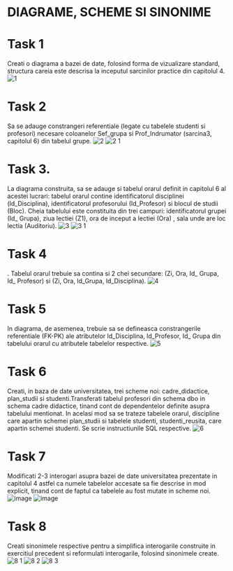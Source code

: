 # DIAGRAME, SCHEME SI SINONIME

# Task 1
 Creati o diagrama a bazei de date, folosind forma de vizualizare standard, structura careia este descrisa la inceputul sarcinilor practice din capitolul 4.
![1](https://user-images.githubusercontent.com/43139007/48711588-4c652c00-ec14-11e8-9e0e-93edde5b61f6.jpg)

# Task 2
Sa se adauge constrangeri referentiale (legate cu tabelele studenti si profesori) necesare coloanelor Sef_grupa si Prof_Indrumator (sarcina3, capitolul 6) din tabelul grupe.
![2](https://user-images.githubusercontent.com/43139007/48711589-4cfdc280-ec14-11e8-89cf-16fe2a7577eb.jpg)
![2 1](https://user-images.githubusercontent.com/43139007/48711591-4cfdc280-ec14-11e8-935a-bf51a561fdf7.jpg)

# Task 3. 
La diagrama construita, sa se adauge si tabelul orarul definit in capitolul 6 al acestei lucrari: tabelul orarul contine identificatorul disciplinei (ld_Disciplina), identificatorul profesorului (Id_Profesor) si blocul de studii (Bloc). Cheia tabelului este constituita din trei campuri: identificatorul grupei (Id_ Grupa), ziua lectiei (Z1), ora de inceput a lectiei (Ora) , sala unde are loc lectia (Auditoriu).
![3](https://user-images.githubusercontent.com/43139007/48711593-4cfdc280-ec14-11e8-8bdd-fbd95717c53e.jpg)
![3 1](https://user-images.githubusercontent.com/43139007/48711594-4cfdc280-ec14-11e8-8ffc-73fee3cc845f.jpg)

# Task 4
. Tabelul orarul trebuie sa contina si 2 chei secundare: (Zi, Ora, Id_ Grupa, Id_ Profesor) si (Zi, Ora, ld_Grupa, ld_Disciplina).
![4](https://user-images.githubusercontent.com/43139007/48711578-4b33ff00-ec14-11e8-8379-c695f35ee1f3.jpg)

# Task 5
In diagrama, de asemenea, trebuie sa se defineasca constrangerile referentiale (FK-PK) ale atributelor ld_Disciplina, ld_Profesor, Id_ Grupa din tabelului orarul cu atributele tabelelor respective.
![5](https://user-images.githubusercontent.com/43139007/48711595-4d965900-ec14-11e8-9d42-e5f042c62cf9.jpg)

# Task 6
 Creati, in baza de date universitatea, trei scheme noi: cadre_didactice, plan_studii si studenti.Transferati tabelul profesori din schema dbo in schema cadre didactice, tinand cont de dependentelor definite asupra tabelului mentionat. In acelasi mod sa se trateze tabelele orarul, discipline care apartin schemei plan_studii si tabelele studenti, studenti_reusita, care apartin schemei studenti. Se scrie instructiunile SQL respective.
![6](https://user-images.githubusercontent.com/43139007/48711586-4c652c00-ec14-11e8-825d-b5c888f12bac.jpg)

# Task 7
Modificati 2-3 interogari asupra bazei de date universitatea prezentate in capitolul 4 astfel ca numele tabelelor accesate sa fie descrise in mod explicit, tinand cont de faptul ca tabelele au fost mutate in scheme noi.
![image](https://user-images.githubusercontent.com/43296954/48979501-67c4b100-f0c4-11e8-8b4c-520a5669b84f.png)
![image](https://user-images.githubusercontent.com/43296954/48979502-875bd980-f0c4-11e8-85f4-10d9a9e16235.png)

# Task 8
Creati sinonimele respective pentru a simplifica interogarile construite in exercitiul precedent si reformulati interogarile, folosind sinonimele create.
![8 1](https://user-images.githubusercontent.com/43139007/48711583-4bcc9580-ec14-11e8-8d84-7f7799caae05.jpg)
![8 2](https://user-images.githubusercontent.com/43139007/48711584-4bcc9580-ec14-11e8-8789-ad285ca0ae86.jpg)
![8 3](https://user-images.githubusercontent.com/43139007/48711585-4c652c00-ec14-11e8-968f-6a10d346c7ce.jpg)
